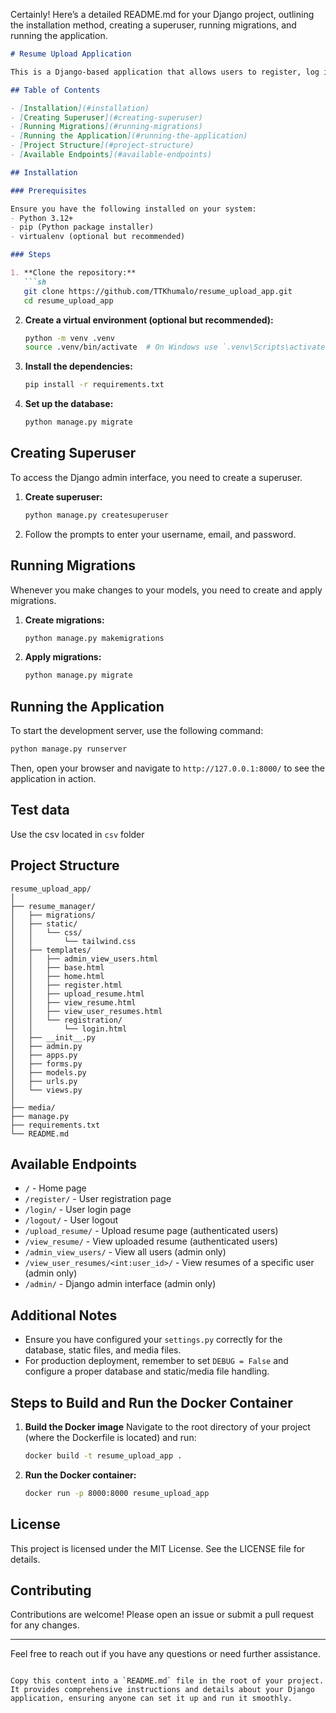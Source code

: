 Certainly! Here’s a detailed README.md for your Django project, outlining the installation method, creating a superuser, running migrations, and running the application.

```markdown
# Resume Upload Application

This is a Django-based application that allows users to register, log in, upload resumes in CSV format, and view their resumes. Admin users can view all registered users and their uploaded resumes.

## Table of Contents

- [Installation](#installation)
- [Creating Superuser](#creating-superuser)
- [Running Migrations](#running-migrations)
- [Running the Application](#running-the-application)
- [Project Structure](#project-structure)
- [Available Endpoints](#available-endpoints)

## Installation

### Prerequisites

Ensure you have the following installed on your system:
- Python 3.12+
- pip (Python package installer)
- virtualenv (optional but recommended)

### Steps

1. **Clone the repository:**
   ```sh
   git clone https://github.com/TTKhumalo/resume_upload_app.git
   cd resume_upload_app
   ```

2. **Create a virtual environment (optional but recommended):**
   ```sh
   python -m venv .venv
   source .venv/bin/activate  # On Windows use `.venv\Scripts\activate`
   ```

3. **Install the dependencies:**
   ```sh
   pip install -r requirements.txt
   ```

4. **Set up the database:**
   ```sh
   python manage.py migrate
   ```

## Creating Superuser

To access the Django admin interface, you need to create a superuser.

1. **Create superuser:**
   ```sh
   python manage.py createsuperuser
   ```

2. Follow the prompts to enter your username, email, and password.

## Running Migrations

Whenever you make changes to your models, you need to create and apply migrations.

1. **Create migrations:**
   ```sh
   python manage.py makemigrations
   ```

2. **Apply migrations:**
   ```sh
   python manage.py migrate
   ```

## Running the Application

To start the development server, use the following command:

```sh
python manage.py runserver
```

Then, open your browser and navigate to `http://127.0.0.1:8000/` to see the application in action.

## Test data

Use the csv located in `csv` folder


## Project Structure

```
resume_upload_app/
│
├── resume_manager/
│   ├── migrations/
│   ├── static/
│   │   └── css/
│   │       └── tailwind.css
│   ├── templates/
│   │   ├── admin_view_users.html
│   │   ├── base.html
│   │   ├── home.html
│   │   ├── register.html
│   │   ├── upload_resume.html
│   │   ├── view_resume.html
│   │   ├── view_user_resumes.html
│   │   └── registration/
│   │       └── login.html
│   ├── __init__.py
│   ├── admin.py
│   ├── apps.py
│   ├── forms.py
│   ├── models.py
│   ├── urls.py
│   └── views.py
│
├── media/
├── manage.py
├── requirements.txt
└── README.md
```

## Available Endpoints

- `/` - Home page
- `/register/` - User registration page
- `/login/` - User login page
- `/logout/` - User logout
- `/upload_resume/` - Upload resume page (authenticated users)
- `/view_resume/` - View uploaded resume (authenticated users)
- `/admin_view_users/` - View all users (admin only)
- `/view_user_resumes/<int:user_id>/` - View resumes of a specific user (admin only)
- `/admin/` - Django admin interface (admin only)

## Additional Notes

- Ensure you have configured your `settings.py` correctly for the database, static files, and media files.
- For production deployment, remember to set `DEBUG = False` and configure a proper database and static/media file handling.




## Steps to Build and Run the Docker Container

1. **Build the Docker image**
    Navigate to the root directory of your project (where the Dockerfile is located) and run:

    ```sh
    docker build -t resume_upload_app .
    ```
2. **Run the Docker container:**

    ```sh
    docker run -p 8000:8000 resume_upload_app
    ```

## License

This project is licensed under the MIT License. See the LICENSE file for details.

## Contributing

Contributions are welcome! Please open an issue or submit a pull request for any changes.

---

Feel free to reach out if you have any questions or need further assistance.

```

Copy this content into a `README.md` file in the root of your project. It provides comprehensive instructions and details about your Django application, ensuring anyone can set it up and run it smoothly.




